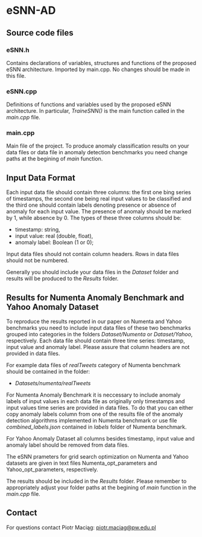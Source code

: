 # eSNN-AD

## Source code files

### eSNN.h

Contains declarations of variables, structures and functions of the proposed eSNN architecture. Imported by main.cpp. No changes should be made in this file.

### eSNN.cpp

Definitions of functions and variables used by the proposed eSNN architecture. In particular, *TraineSNN()* is the main function called in the *main.cpp* file.

### main.cpp

Main file of the project. To produce anomaly classification results on your data files or data file in anomaly detection benchmarks you need change paths at the begining of *main* function. 


## Input Data Format

Each input data file should contain three columns: the first one bing series of timestamps, the second one being real input values to be classified and the third one should contain labels denoting presence or absence of anomaly for each input value. The presence of anomaly should be marked by 1, while absence by 0. The types of these three columns should be:
  * timestamp: string,
  * input value: real (double, float),
  * anomaly label: Boolean (1 or 0);
  
Input data files should not contain column headers. Rows in data files should not be numbered. 

Generally you should include your data files in the *Dataset* folder and results will be produced to the *Results* folder.

## Results for Numenta Anomaly Benchmark and Yahoo Anomaly Dataset

To reproduce the results reported in our paper on Numenta and Yahoo benchmarks you need to include input data files of these two benchmarks grouped into categories in the folders *Dataset/Numenta* or *Dataset/Yahoo*, respectively. Each data file should contain three time series: timestamp, input value and anomaly label. Please assure that column headers are not provided in data files.

For example data files of *realTweets* category of Numenta benchmark should be contained in the folder:
  * *Datasets/numenta/realTweets*

For Numenta Anomaly Benchmark it is neccessary to include anomaly labels of input values in each data file as originally only timestamps and input values time series are provided in data files. To do that you can either copy anomaly labels column from one of the results file of the anomaly detection algorithms implemented in Numenta benchmark or use file *combined_labels.json* contained in *labels* folder of Numenta benchmark. 

For Yahoo Anomaly Dataset all columns besides timestamp, input value and anomaly label should be removed from data files.  

The eSNN prameters for grid search optimization on Numenta and Yahoo datasets are given in text files Numenta_opt_parameters and Yahoo_opt_parameters, respectively. 

The results should be included in the *Results* folder. Please remember to appropriately adjust your folder paths at the begining of *main* function in the *main.cpp* file.

## Contact

For questions contact Piotr Maciąg: piotr.maciag@pw.edu.pl
